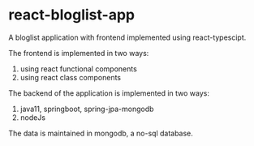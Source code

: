 # react-bloglist-app

A bloglist application with frontend implemented using react-typescipt.<br/>

The frontend is implemented in two ways: <br/>
1. using react functional components <br/>
2. using react class components

The backend of the application is implemented in two ways:
1. java11, springboot, spring-jpa-mongodb
2. nodeJs 

The data is maintained in mongodb, a no-sql database.

